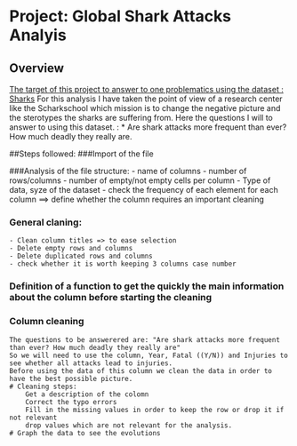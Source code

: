 
	
# Project: Global Shark Attacks Analyis

## Overview
[The target of this project to answer to one problematics using the dataset : Sharks](https://www.kaggle.com/teajay/global-shark-attacks/version/1)
For this analysis I have taken the point of view of a research center like the Scharkschool which mission is to change the negative picture and the sterotypes the sharks are suffering from.
Here the questions I will to answer to using this dataset. :
	* Are shark attacks more frequent than ever? How much deadly they really are.


##Steps followed:
 ###Import of the file 
 
 ###Analysis of the file structure:
 	- name of columns
 	- number of rows/columns
	- number of empty/not empty cells per column
	- Type of data, syze of the dataset
	- check the frequency of each element for each column ==> define whether the column requires an important cleaning
	
 ### General claning:
 	- Clean column titles => to ease selection 
    - Delete empty rows and columns
    - Delete duplicated rows and columns
    - check whether it is worth keeping 3 columns case number
### Definition of a function to get the quickly the main information about the column before starting the cleaning

### Column cleaning
	The questions to be answerered are: "Are shark attacks more frequent than ever? How much deadly they really are"
	So we will need to use the column, Year, Fatal ((Y/N)) and Injuries to see whether all attacks lead to injuries.
	Before using the data of this column we clean the data in order to have the best possible picture.
	# Cleaning steps:
		Get a description of the colomn
		Correct the typo errors
		Fill in the missing values in order to keep the row or drop it if not relevant
		drop values which are not relevant for the analysis.
	# Graph the data to see the evolutions
		
